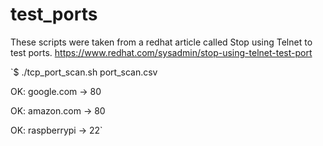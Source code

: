 # test_ports

These scripts were taken from a redhat article called Stop using Telnet to test ports. https://www.redhat.com/sysadmin/stop-using-telnet-test-port

`$ ./tcp_port_scan.sh port_scan.csv

OK: google.com -> 80

OK: amazon.com -> 80

OK: raspberrypi -> 22`
